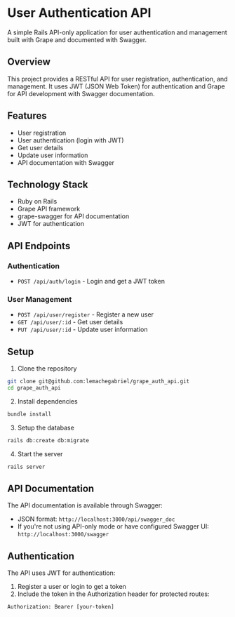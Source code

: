 # User Authentication API

A simple Rails API-only application for user authentication and management built with Grape and documented with Swagger.

## Overview

This project provides a RESTful API for user registration, authentication, and management. It uses JWT (JSON Web Token) for authentication and Grape for API development with Swagger documentation.

## Features

- User registration
- User authentication (login with JWT)
- Get user details
- Update user information
- API documentation with Swagger

## Technology Stack

- Ruby on Rails
- Grape API framework
- grape-swagger for API documentation
- JWT for authentication

## API Endpoints

### Authentication

- `POST /api/auth/login` - Login and get a JWT token

### User Management

- `POST /api/user/register` - Register a new user
- `GET /api/user/:id` - Get user details
- `PUT /api/user/:id` - Update user information

## Setup

1. Clone the repository
```bash
git clone git@github.com:lemachegabriel/grape_auth_api.git
cd grape_auth_api
```

2. Install dependencies
```bash
bundle install
```

3. Setup the database
```bash
rails db:create db:migrate
```

4. Start the server
```bash
rails server
```

## API Documentation

The API documentation is available through Swagger:

- JSON format: `http://localhost:3000/api/swagger_doc`
- If you're not using API-only mode or have configured Swagger UI: `http://localhost:3000/swagger`

## Authentication

The API uses JWT for authentication:

1. Register a user or login to get a token
2. Include the token in the Authorization header for protected routes:
```
Authorization: Bearer [your-token]
```
